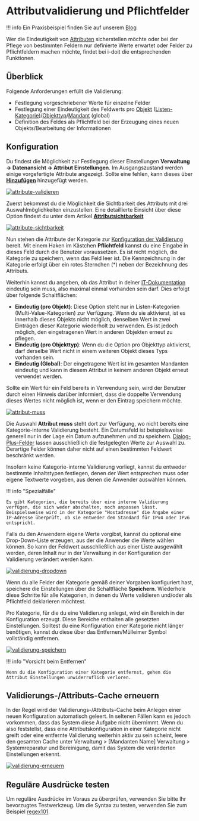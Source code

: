 # Attributvalidierung und Pflichtfelder

!!! info
    Ein Praxisbeispiel finden Sie auf unserem [Blog](https://www.i-doit.com/blog/validierung-von-daten-und-eingaben-in-i-doit/)

Wer die Eindeutigkeit von [Attributen](../glossar.md) sicherstellen möchte oder bei der Pflege von bestimmten Feldern nur definierte Werte erwartet oder Felder zu Pflichtfeldern machen möchte, findet bei i-doit die entsprechenden Funktionen.

## Überblick

Folgende Anforderungen erfüllt die Validierung:

*   Festlegung vorgeschriebener Werte für einzelne Felder
*   Festlegung einer Eindeutigkeit des Feldwerts pro [Objekt](../grundlagen/struktur-it-dokumentation.md) ([Listen-Kategorie](../grundlagen/struktur-it-dokumentation.md))/[Objekttyp](../grundlagen/struktur-it-dokumentation.md)/[Mandant](../glossar.md) (global)
*   Definition des Feldes als Pflichtfeld bei der Erzeugung eines neuen Objekts/Bearbeitung der Informationen

## Konfiguration

Du findest die Möglichkeit zur Festlegung dieser Einstellungen **Verwaltung → Datenansicht → Attribut Einstellungen**. Im Ausgangszustand werden einige vorgefertigte Attribute angezeigt. Sollte eine fehlen, kann dieses über [**Hinzufügen**](../administration/verwaltung/datenansicht/attribut-einstellungen.md) hinzugefügt werden.

[![attribute-validieren](../assets/images/de/effizientes-dokumentieren/attributvalidierung-und-pflichtfelder/vup-1.png)](../assets/images/de/effizientes-dokumentieren/attributvalidierung-und-pflichtfelder/vup-1.png)

Zuerst bekommst du die Möglichkeit die Sichtbarkeit des Attributs mit drei Auswahlmöglichkeiten einzustellen. Eine detaillierte Einsicht über diese Option findest du unter dem Artikel [**Attributsichtbarkeit**](../administration/verwaltung/datenansicht/attribut-einstellungen.md#attributsichtbarkeit)

[![attribute-sichtbarkeit](../assets/images/de/effizientes-dokumentieren/attributvalidierung-und-pflichtfelder/vup-1.1.png)](../assets/images/de/effizientes-dokumentieren/attributvalidierung-und-pflichtfelder/vup-1.1.png)

Nun stehen die Attribute der Kategorie zur [Konfiguration der Validierung](../administration/verwaltung/datenansicht/attribut-einstellungen.md#verwendung) bereit. Mit einem Haken im Kästchen **Pflichtfeld** kannst du eine Eingabe in dieses Feld durch die Benutzer voraussetzen. Es ist nicht möglich, die Kategorie zu speichern, wenn das Feld leer ist. Die Kennzeichnung in der Kategorie erfolgt über ein rotes Sternchen (\*) neben der Bezeichnung des Attributs.

Weiterhin kannst du angeben, ob das Attribut in deiner [IT-Dokumentation](../grundlagen/struktur-it-dokumentation.md) eindeutig sein muss, also maximal einmal vorhanden sein darf. Dies erfolgt über folgende Schaltflächen:

*   **Eindeutig (pro Objekt)**: Diese Option steht nur in Listen-Kategorien (Multi-Value-Kategorien) zur Verfügung. Wenn du sie aktivierst, ist es innerhalb dieses Objekts nicht möglich, denselben Wert in zwei Einträgen dieser Kategorie wiederholt zu verwenden. Es ist jedoch möglich, den eingetragenen Wert in anderen Objekten erneut zu pflegen.
*   **Eindeutig (pro Objekttyp)**: Wenn du die Option pro Objekttyp aktivierst, darf derselbe Wert nicht in einem weiteren Objekt dieses Typs vorhanden sein.
*   **Eindeutig (Global)**: Der eingetragene Wert ist im gesamten Mandanten eindeutig und kann in diesem Attribut in keinem anderen Objekt erneut verwendet werden.

Sollte ein Wert für ein Feld bereits in Verwendung sein, wird der Benutzer durch einen Hinweis darüber informiert, dass die doppelte Verwendung dieses Wertes nicht möglich ist, wenn er den Eintrag speichern möchte.

[![attribut-muss](../assets/images/de/effizientes-dokumentieren/attributvalidierung-und-pflichtfelder/vup-2.png)](../assets/images/de/effizientes-dokumentieren/attributvalidierung-und-pflichtfelder/vup-2.png)

Die Auswahl **Attribut muss** steht dort zur Verfügung, wo nicht bereits eine Kategorie-interne Validierung besteht. Ein Datumsfeld ist beispielsweise generell nur in der Lage ein Datum aufzunehmen und zu speichern. [Dialog-Plus-Felder](../grundlagen/attributfelder.md#dialog-plus-feld-erweitertes-drop-down) lassen ausschließlich die festgelegten Werte zur Auswahl zu. Derartige Felder können daher nicht auf einen bestimmten Feldwert beschränkt werden.

Insofern keine Kategorie-interne Validierung vorliegt, kannst du entweder bestimmte Inhaltstypen festlegen, denen der Wert entsprechen muss oder eigene Textwerte vorgeben, aus denen die Anwender auswählen können.

!!! info "Spezialfälle"

    Es gibt Kategorien, die bereits über eine interne Validierung verfügen, die sich weder abschalten, noch anpassen lässt. Beispielsweise wird in der Kategorie "Hostadresse" die Angabe einer IP-Adresse überprüft, ob sie entweder dem Standard für IPv4 oder IPv6 entspricht.

Falls du den Anwendern eigene Werte vorgibst, kannst du optional eine Drop-Down-Liste erzeugen, aus der die Anwender die Werte wählen können. So kann der Feldwert ausschließlich aus einer Liste ausgewählt werden, deren Inhalt nur in der Verwaltung in der Konfiguration der Validierung verändert werden kann.

[![validierung-dropdown](../assets/images/de/effizientes-dokumentieren/attributvalidierung-und-pflichtfelder/vup-3.png)](../assets/images/de/effizientes-dokumentieren/attributvalidierung-und-pflichtfelder/vup-3.png)

Wenn du alle Felder der Kategorie gemäß deiner Vorgaben konfiguriert hast, speichere die Einstellungen über die Schaltfläche **Speichern**. Wiederhole diese Schritte für alle Kategorien, in denen du Werte validieren und/oder als Pflichtfeld deklarieren möchtest.

Pro Kategorie, für die du eine Validierung anlegst, wird ein Bereich in der Konfiguration erzeugt. Diese Bereiche enthalten alle gesetzten Einstellungen. Solltest du eine Konfiguration einer Kategorie nicht länger benötigen, kannst du diese über das Entfernen/Mülleimer Symbol vollständig entfernen.

[![validierung-speichern](../assets/images/de/effizientes-dokumentieren/attributvalidierung-und-pflichtfelder/vup-4.png)](../assets/images/de/effizientes-dokumentieren/attributvalidierung-und-pflichtfelder/vup-4.png)

!!! info "Vorsicht beim Entfernen"

    Wenn du die Konfiguration einer Kategorie entfernst, gehen die Attribut Einstellungen unwiderruflich verloren.

## Validierungs-/Attributs-Cache erneuern

In der Regel wird der Validierungs-/Attributs-Cache beim Anlegen einer neuen Konfiguration automatisch geleert. In seltenen Fällen kann es jedoch vorkommen, dass das System diese Aufgabe nicht übernimmt. Wenn du also feststellst, dass eine Attributskonfiguration in einer Kategorie nicht greift oder eine entfernte Validierung weiterhin aktiv zu sein scheint, leere den gesamten Cache unter Verwaltung > [Mandanten Name] Verwaltung > Systemreparatur und Bereinigung, damit das System die veränderten Einstellungen erkennt.

[![validierung-erneuern](../assets/images/de/effizientes-dokumentieren/attributvalidierung-und-pflichtfelder/vup-5.png)](../assets/images/de/effizientes-dokumentieren/attributvalidierung-und-pflichtfelder/vup-5.png)

## Reguläre Ausdrücke testen

Um reguläre Ausdrücke im Voraus zu überprüfen, verwenden Sie bitte Ihr bevorzugtes Testwerkzeug. Um die Syntax zu testen, verwenden Sie zum Beispiel [regex101](https://regex101.com/).
